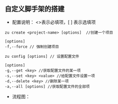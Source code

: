 
## 自定义脚手架的搭建


- 配置说明： <>表示必填项，[ ] 表示选填项

``` 
zu create <project-name> [options]  //创建一个项目

[options]
-f,--force // 强制创建项目
```



```
zu config [options] // 设置配置文件

[options]
-g,--get <key> //获取配置文件的某一项
-s,--set <key> <value> //给配置文件设置一项
-d,--delete <key> //删除某一项
-a,--all [options] //获取配置文件的全部项
```

- 流程图：
